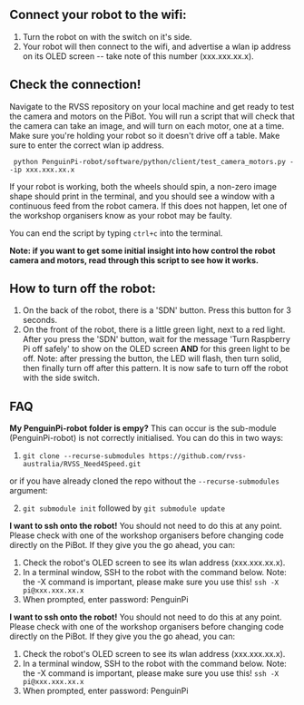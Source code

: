 ## Connect your robot to the wifi:
1. Turn the robot on with the switch on it's side.
2. Your robot will then connect to the wifi, and advertise a wlan ip address on its OLED screen -- take note of this number (xxx.xxx.xx.x).

## Check the connection!
Navigate to the RVSS repository on your local machine and get ready to test the camera and motors on the PiBot. You will run a script that will check that the camera can take an image, and will turn on each motor, one at a time. Make sure you're holding your robot so it doesn't drive off a table. Make sure to enter the correct wlan ip address.

``` python PenguinPi-robot/software/python/client/test_camera_motors.py --ip xxx.xxx.xx.x```

If your robot is working, both the wheels should spin, a non-zero image shape should print in the terminal, and you should see a window with a continuous feed from the robot camera. If this does not happen, let one of the workshop organisers know as your robot may be faulty.

You can end the script by typing `ctrl+c` into the terminal.

**Note: if you want to get some initial insight into how control the robot camera and motors, read through this script to see how it works.**

## How to turn off the robot:
1. On the back of the robot, there is a 'SDN' button. Press this button for 3 seconds.
2. On the front of the robot, there is a little green light, next to a red light. After you press the 'SDN' button, wait for the message 'Turn Raspberry Pi off safely' to show on the OLED screen **AND** for this green light to be off. Note: after pressing the button, the LED will flash, then turn solid, then finally turn off after this pattern. It is now safe to turn off the robot with the side switch.

## FAQ
**My PenguinPi-robot folder is empy?**
This can occur is the sub-module (PenguinPi-robot) is not correctly initialised. You can do this in two ways:
1. ```git clone --recurse-submodules https://github.com/rvss-australia/RVSS_Need4Speed.git```

or if you have already cloned the repo without the `--recurse-submodules` argument:

2. ```git submodule init``` followed by ```git submodule update```

**I want to ssh onto the robot!**
You should not need to do this at any point. Please check with one of the workshop organisers before changing code directly on the PiBot. If they give you the go ahead, you can:
1. Check the robot's OLED screen to see its wlan address (xxx.xxx.xx.x).
2. In a terminal window, SSH to the robot with the command below. Note: the -X command is important, please make sure you use this!
```ssh -X pi@xxx.xxx.xx.x```
3. When prompted, enter password: PenguinPi

**I want to ssh onto the robot!**
You should not need to do this at any point. Please check with one of the workshop organisers before changing code directly on the PiBot. If they give you the go ahead, you can:
1. Check the robot's OLED screen to see its wlan address (xxx.xxx.xx.x).
2. In a terminal window, SSH to the robot with the command below. Note: the -X command is important, please make sure you use this!
```ssh -X pi@xxx.xxx.xx.x```
3. When prompted, enter password: PenguinPi 
